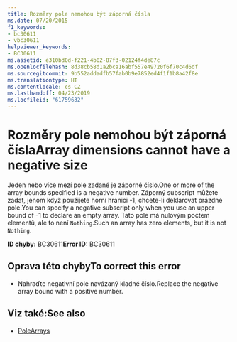 ```yaml
---
title: Rozměry pole nemohou být záporná čísla
ms.date: 07/20/2015
f1_keywords:
- bc30611
- vbc30611
helpviewer_keywords:
- BC30611
ms.assetid: e310bd0d-f221-4b02-87f3-02124f4de87c
ms.openlocfilehash: 8d38cb58d1a2bca16abf557e49720f6f70c4d6df
ms.sourcegitcommit: 9b552addadfb57fab0b9e7852ed4f1f1b8a42f8e
ms.translationtype: HT
ms.contentlocale: cs-CZ
ms.lasthandoff: 04/23/2019
ms.locfileid: "61759632"
---
```

# <a name="array-dimensions-cannot-have-a-negative-size"></a><span data-ttu-id="d78c0-102">Rozměry pole nemohou být záporná čísla</span><span class="sxs-lookup"><span data-stu-id="d78c0-102">Array dimensions cannot have a negative size</span></span>
<span data-ttu-id="d78c0-103">Jeden nebo více mezí pole zadané je záporné číslo.</span><span class="sxs-lookup"><span data-stu-id="d78c0-103">One or more of the array bounds specified is a negative number.</span></span> <span data-ttu-id="d78c0-104">Záporný subscript můžete zadat, jenom když použijete horní hranici -1, chcete-li deklarovat prázdné pole.</span><span class="sxs-lookup"><span data-stu-id="d78c0-104">You can specify a negative subscript only when you use an upper bound of -1 to declare an empty array.</span></span> <span data-ttu-id="d78c0-105">Tato pole má nulovým počtem elementů, ale to není `Nothing`.</span><span class="sxs-lookup"><span data-stu-id="d78c0-105">Such an array has zero elements, but it is not `Nothing`.</span></span>  
  
 <span data-ttu-id="d78c0-106">**ID chyby:** BC30611</span><span class="sxs-lookup"><span data-stu-id="d78c0-106">**Error ID:** BC30611</span></span>  
  
## <a name="to-correct-this-error"></a><span data-ttu-id="d78c0-107">Oprava této chyby</span><span class="sxs-lookup"><span data-stu-id="d78c0-107">To correct this error</span></span>  
  
- <span data-ttu-id="d78c0-108">Nahraďte negativní pole navázaný kladné číslo.</span><span class="sxs-lookup"><span data-stu-id="d78c0-108">Replace the negative array bound with a positive number.</span></span>  
  
## <a name="see-also"></a><span data-ttu-id="d78c0-109">Viz také:</span><span class="sxs-lookup"><span data-stu-id="d78c0-109">See also</span></span>

- [<span data-ttu-id="d78c0-110">Pole</span><span class="sxs-lookup"><span data-stu-id="d78c0-110">Arrays</span></span>](../../visual-basic/programming-guide/language-features/arrays/index.md)
